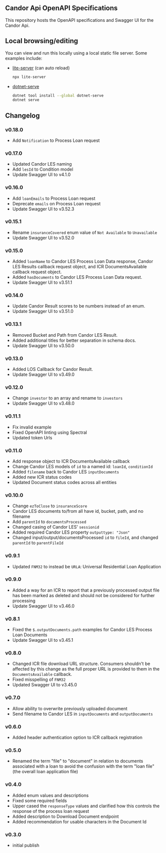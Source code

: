 ## Candor Api OpenAPI Specifications

This repository hosts the OpenAPI specifications and Swagger UI for the Candor Api. 

## Local browsing/editing

You can view and run this locally using a local static file server. Some examples include:

- [lite-server](https://github.com/johnpapa/lite-server) (can auto reload)

    ```sh
    npx lite-server
    ```

- [dotnet-serve](https://github.com/natemcmaster/dotnet-serve)

    ```sh
    dotnet tool install --global dotnet-serve
    dotnet serve
    ```

## Changelog

### v0.18.0
- Add `Notification` to Process Loan request

### v0.17.0
- Updated Candor LES naming
- Add `lesId` to Condition model
- Update Swagger UI to v4.1.0

### v0.16.0
- Add `loanEmails` to Process Loan request
- Deprecate `emails` on Process Loan request
- Update Swagger UI to v3.52.3

### v0.15.1
- Rename `insuranceCovered` enum value of `Not Available` to `Unavailable`
- Update Swagger UI to v3.52.0

### v0.15.0
- Added `loanName` to Candor LES Process Loan Data response, Candor LES Results callback request object, and ICR DocumentsAvailable callback request object.
- Added `hasDocuments` to Candor LES Process Loan Data request.
- Update Swagger UI to v3.51.1

### v0.14.0
- Update Candor Result scores to be numbers instead of an enum.
- Update Swagger UI to v3.51.0

### v0.13.1
- Removed Bucket and Path from Candor LES Result.
- Added additional titles for better separation in schema docs.
- Update Swagger UI to v3.50.0

### v0.13.0
- Added LOS Callback for Candor Result.
- Update Swagger UI to v3.49.0

### v0.12.0
- Change `investor` to an array and rename to `investors`
- Update Swagger UI to v3.48.0

### v0.11.1
- Fix invalid example
- Fixed OpenAPI linting using Spectral
- Updated token Urls

### v0.11.0
- Add response object to ICR DocumentsAvailable callback
- Change Candor LES models of `id` to a named id: `loanId`, `conditionId`
- Added `filename` back to Candor LES `inputDocuments`
- Added new ICR status codes
- Updated Document status codes across all entities

### v0.10.0
- Change `ezToClose` to `insuranceScore`
- Candor LES documents to/from all have id, bucket, path, and no filename
- Add `parentId` to `documentsProcessed`
- Changed casing of Candor LES' `sessionid`
- Added required Candor LES property `outputtype: "Json"`
- Changed input/output/documentsProcessed `id` to `fileId`, and changed `parentId` to `parentFileId`

### v0.9.1
- Updated `FNM32` to instead be `URLA`: Universal Residential Loan Application

### v0.9.0
- Added a way for an ICR to report that a previously processed output file has been marked as deleted and should not be considered for further processing
- Update Swagger UI to v3.46.0

### v0.8.1
- Fixed the `$.outputDocuments.path` examples for Candor LES Process Loan Documents
- Update Swagger UI to v3.45.1

### v0.8.0
- Changed ICR file download URL structure. Consumers shouldn't be affected by this change as the full proper URL is provided to them in the `DocumentsAvailable` callback.
- Fixed misspelling of `FNM32`
- Updated Swagger UI to v3.45.0

### v0.7.0
- Allow ability to overwrite previously uploaded document
- Send filename to Candor LES in `inputDocuments` and `outputDocuments`

### v0.6.0
- Added header authentication option to ICR callback registration

### v0.5.0
- Renamed the term "file" to "document" in relation to documents associated with a loan to avoid the confusion with the term "loan file" (the overall loan application file)

### v0.4.0
- Added enum values and descriptions
- Fixed some required fields
- Upper cased the `responseType` values and clarified how this controls the response of the process loan request
- Added description to Download Document endpoint
- Added recommendation for usable characters in the Document Id

### v0.3.0
- initial publish